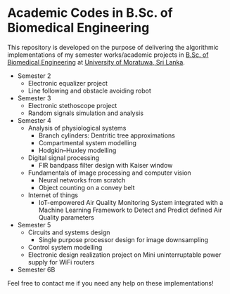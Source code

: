 # Academic Codes in B.Sc. of Biomedical Engineering
This repository is developed on the purpose of delivering the algorithmic implementations of my semester works/academic projects in [B.Sc. of Biomedical Engineering](https://ent.uom.lk/bachelors/) at [University of Moratuwa, Sri Lanka](https://uom.lk/).

- Semester 2
  - Electronic equalizer project
  - Line following and obstacle avoiding robot
- Semester 3
  - Electronic stethoscope project
  - Random signals simulation and analysis
- Semester 4
  - Analysis of physiological systems
    - Branch cylinders: Dentritic tree approximations
    - Compartmental system modelling
    - Hodgkin–Huxley modelling
  - Digital signal processing
    - FIR bandpass filter design with Kaiser window
  - Fundamentals of image processing and computer vision
    - Neural networks from scratch
    - Object counting on a convey belt
  - Internet of things
    - IoT-empowered Air Quality Monitoring System integrated with a Machine Learning Framework to Detect and Predict defined Air Quality parameters
- Semester 5
  - Circuits and systems design
    - Single purpose processor design for image downsampling
  - Control system modelling
  - Electronic design realization project on Mini uninterruptable power supply for WiFi routers
- Semester 6B

Feel free to contact me if you need any help on these implementations!
